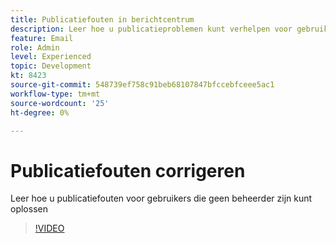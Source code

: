 ```yaml
---
title: Publicatiefouten in berichtcentrum
description: Leer hoe u publicatieproblemen kunt verhelpen voor gebruikers die geen beheerder zijn
feature: Email
role: Admin
level: Experienced
topic: Development
kt: 8423
source-git-commit: 548739ef758c91beb68107847bfccebfceee5ac1
workflow-type: tm+mt
source-wordcount: '25'
ht-degree: 0%

---
```



# Publicatiefouten corrigeren

Leer hoe u publicatiefouten voor gebruikers die geen beheerder zijn kunt oplossen

>[!VIDEO](https://video.tv.adobe.com/v/335979?quality=12)
